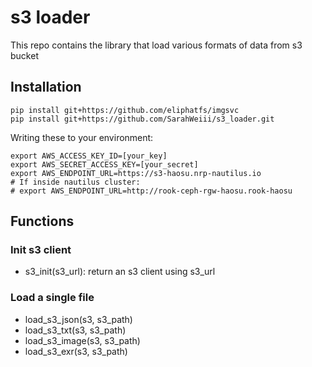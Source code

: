 # s3 loader

This repo contains the library that load various formats of data from s3 bucket

## Installation
```
pip install git+https://github.com/eliphatfs/imgsvc
pip install git+https://github.com/SarahWeiii/s3_loader.git
```

Writing these to your environment:
```
export AWS_ACCESS_KEY_ID=[your_key]
export AWS_SECRET_ACCESS_KEY=[your_secret]
export AWS_ENDPOINT_URL=https://s3-haosu.nrp-nautilus.io
# If inside nautilus cluster:
# export AWS_ENDPOINT_URL=http://rook-ceph-rgw-haosu.rook-haosu	
```

## Functions
### Init s3 client
* s3_init(s3_url): return an s3 client using s3_url
### Load a single file
* load_s3_json(s3, s3_path)
* load_s3_txt(s3, s3_path)
* load_s3_image(s3, s3_path)
* load_s3_exr(s3, s3_path)

